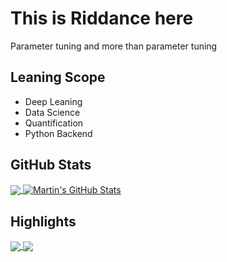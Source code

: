 # This is Riddance here
Parameter tuning and more than parameter tuning

## Leaning Scope
- Deep Leaning
- Data Science
- Quantification
- Python Backend

## GitHub Stats
<a href="https://github.com/Rid7/Rid7">
  <img align="center" src="https://github-readme-stats.vercel.app/api/top-langs/?username=Rid7&title_color=ffffff&text_color=c9cacc&icon_color=2bbc8a&bg_color=1d1f21&langs_count=3" />
</a>

<a href="https://github.com/Rid7/Rid7">
  <img align="center" src="https://github-readme-stats.vercel.app/api?username=Rid7&show_icons=true&line_height=27&count_private=true&title_color=ffffff&text_color=c9cacc&icon_color=2bbc8a&bg_color=1d1f21" alt="Martin's GitHub Stats" />
</a>

## Highlights
<a href="https://github.com/Rid7/Table-OCR">
  <img align="center" src="https://github-readme-stats.vercel.app/api/pin/?username=Rid7&repo=Table-OCR&title_color=ffffff&text_color=c9cacc&icon_color=2bbc8a&bg_color=1d1f21" />
</a>

<a href="https://github.com/Rid7/mml">
  <img align="center" src="https://github-readme-stats.vercel.app/api/pin/?username=Rid7&repo=mml&title_color=ffffff&text_color=c9cacc&icon_color=2bbc8a&bg_color=1d1f21" />
</a>
